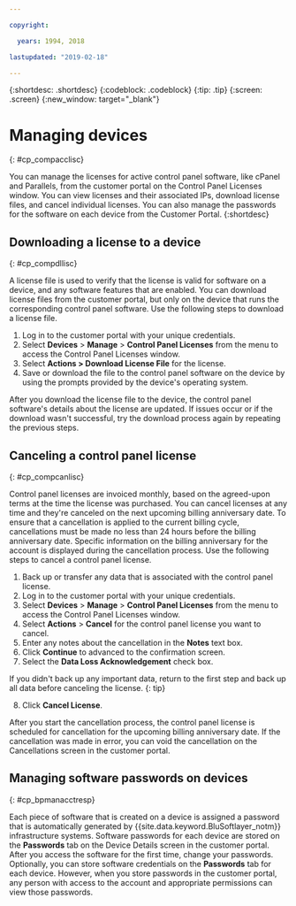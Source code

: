 ```yaml
---

copyright:

  years: 1994, 2018

lastupdated: "2019-02-18"

---
```


{:shortdesc: .shortdesc}
{:codeblock: .codeblock}
{:tip: .tip}
{:screen: .screen}
{:new_window: target="_blank"}

# Managing devices
{: #cp_compacclisc}

You can manage the licenses for active control panel software, like cPanel and Parallels, from the customer portal on the Control Panel Licenses window. You can view licenses and their associated IPs, download license files, and cancel individual licenses. You can also manage the passwords for the software on each device from the Customer Portal.
{:shortdesc}


## Downloading a license to a device
{: #cp_compdllisc}

A license file is used to verify that the license is valid for software on a device, and any software features that are enabled. You can download license files from the customer portal, but only on the device that runs the corresponding control panel software. Use the following steps to download a license file.

1. Log in to the customer portal with your unique credentials.
2. Select **Devices** > **Manage** > **Control Panel Licenses** from the menu to access the Control Panel Licenses window.
3. Select **Actions > Download License File** for the license.
4. Save or download the file to the control panel software on the device by using the prompts provided by the device's operating system.

After you download the license file to the device, the control panel software's details about the license are updated. If issues occur or if the download wasn't successful, try the download process again by repeating the previous steps.

## Canceling a control panel license
{: #cp_compcanlisc}

Control panel licenses are invoiced monthly, based on the agreed-upon terms at the time the license was purchased. You can cancel licenses at any time and they're canceled on the next upcoming billing anniversary date. To ensure that a cancellation is applied to the current billing cycle, cancellations must be made no less than 24 hours before the billing anniversary date. Specific information on the billing anniversary for the account is displayed during the cancellation process. Use the following steps to cancel a control panel license.

1. Back up or transfer any data that is associated with the control panel license.
2. Log in to the customer portal with your unique credentials.
3. Select **Devices** > **Manage** > **Control Panel Licenses** from the menu to access the Control Panel Licenses window.
4. Select **Actions** > **Cancel** for the control panel license you want to cancel.
5. Enter any notes about the cancellation in the **Notes** text box.
6. Click **Continue** to advanced to the confirmation screen.
7. Select the **Data Loss Acknowledgement** check box.

  If you didn't back up any important data, return to the first step and back up all data before canceling the license.
  {: tip}

8. Click **Cancel License**.

After you start the cancellation process, the control panel license is scheduled for cancellation for the upcoming billing anniversary date. If the cancellation was made in error, you can void the cancellation on the Cancellations screen in the customer portal.

## Managing software passwords on devices
{: #cp_bpmanacctresp}

Each piece of software that is created on a device is assigned a password that is automatically generated by {{site.data.keyword.BluSoftlayer_notm}} infrastructure systems. Software passwords for each device are stored on the **Passwords** tab on the Device Details screen in the customer portal. After you access the software for the first time, change your passwords. Optionally, you can store software credentials on the **Passwords** tab for each device. However, when you store passwords in the customer portal, any person with access to the account and appropriate permissions can view those passwords.
